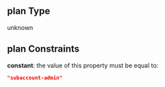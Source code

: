 ## plan Type

unknown

## plan Constraints

**constant**: the value of this property must be equal to:

```json
"subaccount-admin"
```

